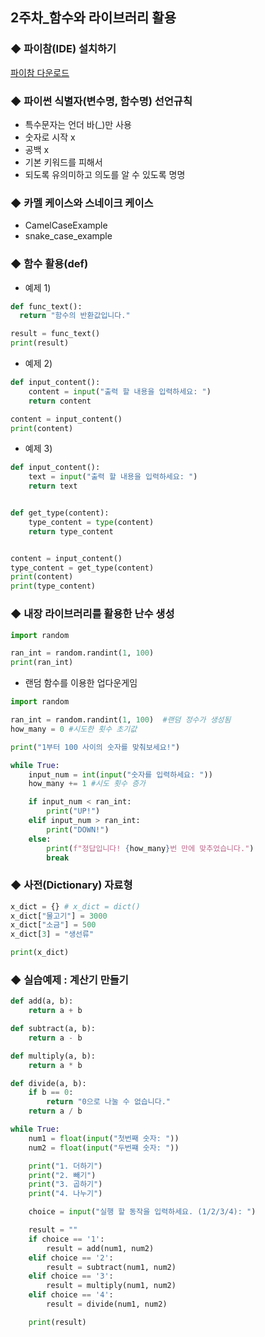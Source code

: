 ## 2주차_함수와 라이브러리 활용

### ◆ 파이참(IDE) 설치하기
[파이참 다운로드](https://www.jetbrains.com/pycharm/download/?section=windows)


### ◆ 파이썬 식별자(변수명, 함수명) 선언규칙
- 특수문자는 언더 바(_)만 사용
- 숫자로 시작 x
- 공백 x
- 기본 키워드를 피해서
- 되도록 유의미하고 의도를 알 수 있도록 명명


### ◆ 카멜 케이스와 스네이크 케이스
- CamelCaseExample
- snake_case_example

### ◆ 함수 활용(def)
- 예제 1)
  
```python
def func_text():
  return "함수의 반환값입니다."

result = func_text()
print(result)
```

- 예제 2)
  
```python
def input_content():
    content = input("출력 할 내용을 입력하세요: ")
    return content

content = input_content()
print(content)
```

- 예제 3)
  
```python
def input_content():
    text = input("출력 할 내용을 입력하세요: ")
    return text


def get_type(content):
    type_content = type(content)
    return type_content


content = input_content()
type_content = get_type(content)
print(content)
print(type_content)
```


### ◆ 내장 라이브러리를 활용한 난수 생성

```python
import random

ran_int = random.randint(1, 100) 
print(ran_int)
```

- 랜덤 함수를 이용한 업다운게임

```python
import random

ran_int = random.randint(1, 100)  #랜덤 정수가 생성됨
how_many = 0 #시도한 횟수 초기값

print("1부터 100 사이의 숫자를 맞춰보세요!")

while True:
    input_num = int(input("숫자를 입력하세요: "))
    how_many += 1 #시도 횟수 증가

    if input_num < ran_int:
        print("UP!")
    elif input_num > ran_int:
        print("DOWN!")
    else:
        print(f"정답입니다! {how_many}번 만에 맞추었습니다.")
        break
```

### ◆ 사전(Dictionary) 자료형

```python
x_dict = {} # x_dict = dict()
x_dict["물고기"] = 3000
x_dict["소금"] = 500
x_dict[3] = "생선류"

print(x_dict)
```

### ◆ 실습예제 : 계산기 만들기

```python
def add(a, b):
    return a + b

def subtract(a, b):
    return a - b

def multiply(a, b):
    return a * b

def divide(a, b):
    if b == 0:
        return "0으로 나눌 수 없습니다."
    return a / b

while True:
    num1 = float(input("첫번째 숫자: "))
    num2 = float(input("두번쨰 숫자: "))

    print("1. 더하기")
    print("2. 빼기")
    print("3. 곱하기")
    print("4. 나누기")

    choice = input("실행 할 동작을 입력하세요. (1/2/3/4): ")

    result = ""
    if choice == '1':
        result = add(num1, num2)
    elif choice == '2':
        result = subtract(num1, num2)
    elif choice == '3':
        result = multiply(num1, num2)
    elif choice == '4':
        result = divide(num1, num2)

    print(result)
```





